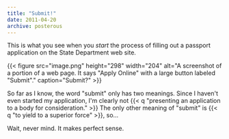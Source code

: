 ```yaml
---
title: "Submit!"
date: 2011-04-20
archive: posterous
---
```


This is what you see when you *start* the process of filling out a passport application on the State Department web site. 

{{< figure 
	src="image.png" 
	height="298" 
	width="204" 
	alt="A screenshot of a portion of a web page. It says \"Apply Online\" with a large button labeled \"Submit\"." 
	caption="Submit?" >}}


So far as I know, the word "submit" only has two meanings. Since I haven't even started my application, I'm clearly not {{< q "presenting an application to a body for consideration." >}} The only other meaning of "submit" is {{< q "to yield to a superior force" >}}, so…

Wait, never mind. It makes perfect sense.


